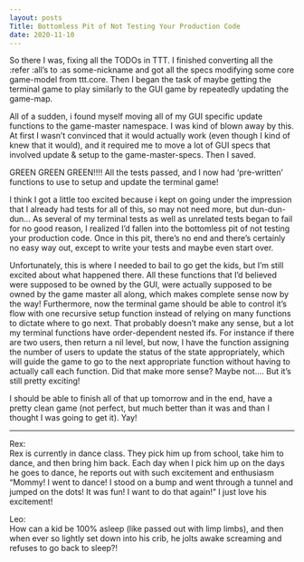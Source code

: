 ```yaml
---
layout: posts
Title: Bottomless Pit of Not Testing Your Production Code 
date: 2020-11-10
---
```


So there I was, fixing all the TODOs in TTT.  I finished converting all the :refer :all’s to :as some-nickname and got all the specs modifying some core game-model from ttt.core.  Then I began the task of maybe getting the terminal game to play similarly to the GUI game by repeatedly updating the game-map.  

All of a sudden, i found myself moving all of my GUI specific update functions to the game-master namespace.  I was kind of blown away by this.  At first I wasn’t convinced that it would actually work (even though I kind of knew that it would), and it required me to move a lot of GUI specs that involved update & setup to the game-master-specs.  Then I saved.

GREEN GREEN GREEN!!!!  All the tests passed, and I now had ‘pre-written’ functions to use to setup and update the terminal game!

I think I got a little too excited because i kept on going under the impression that I already had tests for all of this, so may not need more, but dun-dun-dun… As several of my terminal tests as well as unrelated tests began to fail for no good reason, I realized I’d fallen into the bottomless pit of not testing your production code.  Once in this pit, there’s no end and there’s certainly no easy way out, except to write your tests and maybe even start over.

Unfortunately, this is where I needed to bail to go get the kids, but I’m still excited about what happened there.  All these functions that I’d believed were supposed to be owned by the GUI, were actually supposed to be owned by the game master all along, which makes complete sense now by the way!  Furthermore, now the terminal game should be able to control it’s flow with one recursive setup function instead of relying on many functions to dictate where to go next.  That probably doesn’t make any sense, but a lot my terminal functions have order-dependent nested ifs.  For instance if there are two users, then return a nil level, but now, I have the function assigning the number of users to update the status of the state appropriately, which will guide the game to go to the next appropriate function without having to actually call each function.  Did that make more sense?  Maybe not…. But it’s still pretty exciting!

I should be able to finish all of that up tomorrow and in the end, have a pretty clean game (not perfect, but much better than it was and than I thought I was going to get it).  Yay!

***
Rex:  
Rex is currently in dance class.  They pick him up from school, take him to dance, and then bring him back.  Each day when I pick him up on the days he goes to dance, he reports out with such excitement and enthusiasm “Mommy!  I went to dance!  I stood on a bump and went through a tunnel and jumped on the dots!  It was fun!  I want to do that again!”  I just love his excitement! 

Leo:  
How can a kid be 100% asleep (like passed out with limp limbs), and then when ever so lightly set down into his crib, he jolts awake screaming and refuses to go back to sleep?!

